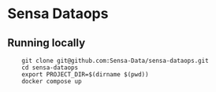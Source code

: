 # Sensa Dataops

## Running locally

```
    git clone git@github.com:Sensa-Data/sensa-dataops.git
    cd sensa-dataops
    export PROJECT_DIR=$(dirname $(pwd))
    docker compose up
```
